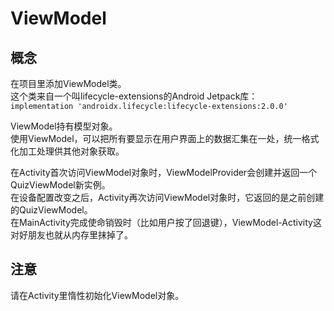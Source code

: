 # ViewModel

## 概念

在项目里添加ViewModel类。  
这个类来自一个叫lifecycle-extensions的Android Jetpack库：  
`implementation 'androidx.lifecycle:lifecycle-extensions:2.0.0'`  

ViewModel持有模型对象。  
使用ViewModel，可以把所有要显示在用户界面上的数据汇集在一处，统一格式化加工处理供其他对象获取。

在Activity首次访问ViewModel对象时，ViewModelProvider会创建并返回一个QuizViewModel新实例。  
在设备配置改变之后，Activity再次访问ViewModel对象时，它返回的是之前创建的QuizViewModel。  
在MainActivity完成使命销毁时（比如用户按了回退键），ViewModel-Activity这对好朋友也就从内存里抹掉了。

## 注意

请在Activity里惰性初始化ViewModel对象。
